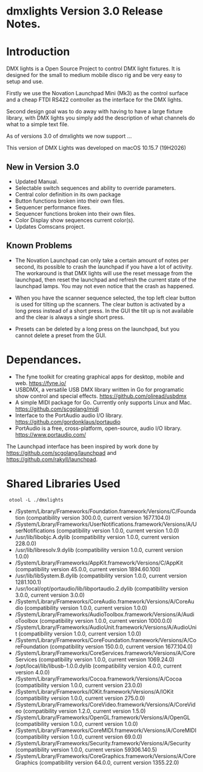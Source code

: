 # dmxlights Version 3.0 Release Notes.

# Introduction 

DMX lights is a Open Source Project to control DMX light fixtures. It is designed for the small to medium mobile disco rig and be very easy to setup and use.

Firstly we use the Novation Launchpad Mini (Mk3) as the control surface and a cheap FTDI RS422 controller as the interface for the DMX lights.

Second design goal was to do away with having to have a large fixture library, with DMX lights you simply add the description of what channels do what to a simple text file.

As of versions 3.0 of dmxlights we now support ...

This version of DMX Lights was developed on macOS 10.15.7 (19H2026)

## New in Version 3.0

* Updated Manual.
* Selectable switch sequences and ability to override parameters.
* Central color definition in its own package 
* Button functions broken into their own files.
* Sequencer performance fixes.
* Sequencer functions broken into their own files.
* Color Display show sequences current color(s).
* Updates Comscans project.

## Known Problems

* The Novation Launchpad can only take a certain amount of notes per second, its possible to crash the launchpad if you have a lot of activity. The workaround is that DMX lights will use the reset message from the launchpad, then reset the launchpad and refresh the current state of the launchpad lamps. You may not even notice that the crash as happened.

* When you have the scanner sequence selected, the top left clear button is used for tilting up the scanners. The clear button is activated by a long press instead of a short press. In the GUI the tilt up is not available and the clear is always a single short press.

* Presets can be deleted by a long press on the launchpad, but you cannot delete a preset from the GUI.

# Dependances.

* The fyne toolkit for creating graphical apps for desktop, mobile and web. https://fyne.io/
* USBDMX, a versatile USB DMX library written in Go for programatic show control and special effects. https://github.com/oliread/usbdmx
* A simple MIDI package for Go. Currently only supports Linux and Mac. https://github.com/scgolang/midi
* Interface to the PortAudio audio I/O library. https://github.com/gordonklaus/portaudio
* PortAudio is a free, cross-platform, open-source, audio I/O library. https://www.portaudio.com/

The Launchpad interface has been inspired by work done by https://github.com/scgolang/launchpad
and https://github.com/rakyll/launchpad.

# Shared Libraries Used

```
 otool -L ./dmxlights
```

* /System/Library/Frameworks/Foundation.framework/Versions/C/Foundation (compatibility version 300.0.0, current version 1677.104.0)
* /System/Library/Frameworks/UserNotifications.framework/Versions/A/UserNotifications (compatibility version 1.0.0, current version 1.0.0)
* /usr/lib/libobjc.A.dylib (compatibility version 1.0.0, current version 228.0.0)
* /usr/lib/libresolv.9.dylib (compatibility version 1.0.0, current version 1.0.0)
* /System/Library/Frameworks/AppKit.framework/Versions/C/AppKit (compatibility version 45.0.0, current version 1894.60.100)
* /usr/lib/libSystem.B.dylib (compatibility version 1.0.0, current version 1281.100.1)
* /usr/local/opt/portaudio/lib/libportaudio.2.dylib (compatibility version 3.0.0, current version 3.0.0)
* /System/Library/Frameworks/CoreAudio.framework/Versions/A/CoreAudio (compatibility version 1.0.0, current version 1.0.0)
* /System/Library/Frameworks/AudioToolbox.framework/Versions/A/AudioToolbox (compatibility version 1.0.0, current version 1000.0.0)
* /System/Library/Frameworks/AudioUnit.framework/Versions/A/AudioUnit (compatibility version 1.0.0, current version 1.0.0)
* /System/Library/Frameworks/CoreFoundation.framework/Versions/A/CoreFoundation (compatibility version 150.0.0, current version 1677.104.0)
* /System/Library/Frameworks/CoreServices.framework/Versions/A/CoreServices (compatibility version 1.0.0, current version 1069.24.0)
* /opt/local/lib/libusb-1.0.0.dylib (compatibility version 4.0.0, current version 4.0.0)
* /System/Library/Frameworks/Cocoa.framework/Versions/A/Cocoa (compatibility version 1.0.0, current version 23.0.0)
* /System/Library/Frameworks/IOKit.framework/Versions/A/IOKit (compatibility version 1.0.0, current version 275.0.0)
* /System/Library/Frameworks/CoreVideo.framework/Versions/A/CoreVideo (compatibility version 1.2.0, current version 1.5.0)
* /System/Library/Frameworks/OpenGL.framework/Versions/A/OpenGL (compatibility version 1.0.0, current version 1.0.0)
* /System/Library/Frameworks/CoreMIDI.framework/Versions/A/CoreMIDI (compatibility version 1.0.0, current version 69.0.0)
* /System/Library/Frameworks/Security.framework/Versions/A/Security (compatibility version 1.0.0, current version 59306.140.5)
* /System/Library/Frameworks/CoreGraphics.framework/Versions/A/CoreGraphics (compatibility version 64.0.0, current version 1355.22.0)